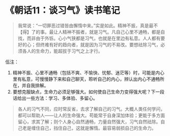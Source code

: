 # 《朝话11：谈习气》读书笔记

> 我常说：“一切罪恶过错皆由懈惰中来。”实是如此。精神不振，真是最不【得】了的事。最让人精神不振者，就是习气。凡自己心里不通畅，都是自找，而非由于外铄。心小气狭都是习气，也就是在里边有私意。人人都有要好的心；但终难有好的趋向者，就是因为习气的不易改。要想祛除习气，必须各人的生命力，能超拔于习气之上才行。

伍注：
1. 精神不振、心里不通畅（包括不爽、不愉快、忧郁、迷茫等）时，可能是内心里有私意，可慢慢静下来和自己聊天，聆听自己的内心，辨认出内心不通畅所在，并自我排解。
2. 要想克服缺点，生命力必须足够强大。如何使自己生命力变得强大呢？下一段话给出一些方法：学习、多体验、多留心。

> 各人的习气不同，应时常反省，去求了解自己的习气。大概人类任何学问，都可以帮助人——让人的生命强大。苟能常于自身深加体验；更能于多方面留心，求其了解；则个人身心自然通畅，力量自然强大，习气自然祛除。自己老是缠住自己，挡住自己，这就是懈惰。最容易弱损自己的生命力。
